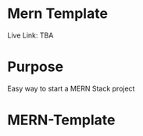 # Mern Template

Live Link: TBA

# Purpose

Easy way to start a MERN Stack project


# MERN-Template
